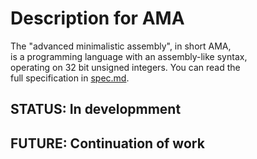 # Description for AMA
The "advanced minimalistic assembly", in short AMA,  
is a programming language with an assembly-like syntax,  
operating on 32 bit unsigned integers. You can read the  
full specification in [spec.md](https://github.com/HeyTomCat/ProgramLangs/edit/main/langs/ama/spec.md).
## STATUS: In developmment
## FUTURE: Continuation of work
